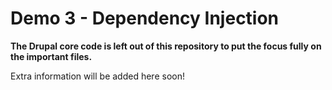# Demo 3 - Dependency Injection

**The Drupal core code is left out of this repository to put the focus fully on the important files.**

Extra information will be added here soon!